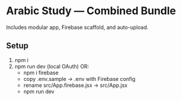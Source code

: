 # Arabic Study — Combined Bundle
Includes modular app, Firebase scaffold, and auto-upload.

## Setup
1) npm i
2) npm run dev (local OAuth) OR:
   - npm i firebase
   - copy .env.sample → .env with Firebase config
   - rename src/App.firebase.jsx → src/App.jsx
   - npm run dev
